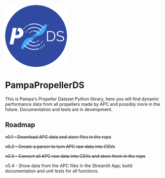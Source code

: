 <img src="logo.png?raw=true" width="200" height="200" />

# PampaPropellerDS

This is Pampa's Propeller Dataset Python library, here you will find dynamic performance data from all propellers made by APC and possibly more in the future. Documentation and tests are in development.


## Roadmap
~~v0.1 - Download APC data and store files in the repo~~

~~v0.2 - Create a parser to turn APC raw data into CSVs~~

~~v0.3 - Convert all APC raw data into CSVs and store them in the repo~~

v0.4 - Show data from the APC files in the Streamlit App; build documentation and unit tests for all functions.
